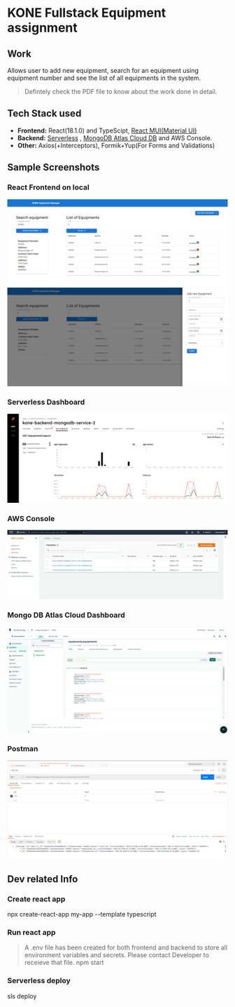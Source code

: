 # KONE Fullstack Equipment assignment

## Work
Allows user to add new equipment, search for an equipment using equipment number and see the list of all equipments in the system.

> Defintely check the PDF file to know about the work done in detail.

## Tech Stack used
- **Frontend:** React(18.1.0) and TypeScipt, [React MUI(Material UI)](https://mui.com/)
- **Backend:** [Serverless](https://www.serverless.com/) , [MongoDB Atlas Cloud DB](https://www.mongodb.com/cloud/atlas) and AWS Console.
- **Other:** Axios(+Interceptors), Formik+Yup(For Forms and Validations)


## Sample Screenshots
### React Frontend on local
![](screenshots/frontend_1.PNG)
![](screenshots/frontend_2.PNG)

### Serverless Dashboard
![](screenshots/serverless.PNG)

### AWS Console
![](screenshots/aws.PNG)

### Mongo DB Atlas Cloud Dashboard
![](screenshots/mongodb.PNG)

### Postman
![](screenshots/postman.PNG)


## Dev related Info

### Create react app
npx create-react-app my-app --template typescript

### Run react app
> A .env file has been created for both frontend and backend to store all environment variables and secrets. Please contact Developer to receieve that file.
npm start

### Serverless deploy
sls deploy